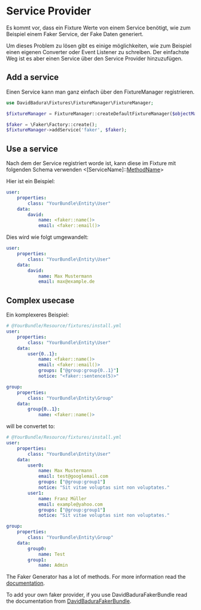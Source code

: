 Service Provider
================

Es kommt vor, dass ein Fixture Werte von einem Service benötigt,
wie zum Beispiel einem Faker Service, der Fake Daten generiert.

Um dieses Problem zu lösen gibt es einige möglichkeiten, wie zum Beispiel
einen eigenen Converter oder Event Listener zu schreiben. Der einfachste Weg
ist es aber einen Service über den Service Provider hinzuzufügen.

Add a service
-------------

Einen Service kann man ganz einfach über den FixtureManager registrieren.

``` php
use DavidBadura\Fixtures\FixtureManager\FixtureManager;

$fixtureManager = FixtureManager::createDefaultFixtureManager($objectManager);

$faker = \Faker\Factory::create();
$fixtureManager->addService('faker', $faker);

```

Use a service
-------------

Nach dem der Service registriert worde ist, kann diese im Fixture mit folgenden Schema
verwenden <[ServiceName]::[MethodName]([Attributes])>

Hier ist ein Beispiel:

``` yaml
user:
    properties:
        class: "YourBundle\Entity\User"
    data:
        david:
            name: <faker::name()>
            email: <faker::email()>
```

Dies wird wie folgt umgewandelt:

``` yaml
user:
    properties:
        class: "YourBundle\Entity\User"
    data:
        david:
            name: Max Mustermann
            email: max@example.de
```


Complex usecase
---------------

Ein komplexeres Beispiel:

``` yaml
# @YourBundle/Resource/fixtures/install.yml
user:
    properties:
        class: "YourBundle\Entity\User"
    data:
        user{0..1}:
            name: <faker::name()>
            email: <faker::email()>
            groups: ["@group:group{0..1}"]
            notice: "<faker::sentence(5)>"

group:
    properties:
        class: "YourBundle\Entity\Group"
    data:
        group{0..1}:
            name: <faker::name()>
```

will be convertet to:

``` yaml
# @YourBundle/Resource/fixtures/install.yml
user:
    properties:
        class: "YourBundle\Entity\User"
    data:
        user0:
            name: Max Mustermann
            email: test@googlemail.com
            groups: ["@group:group1"]
            notice: "Sit vitae voluptas sint non voluptates."
        user1:
            name: Franz Müller
            email: example@yahoo.com
            groups: ["@group:group1"]
            notice: "Sit vitae voluptas sint non voluptates."

group:
    properties:
        class: "YourBundle\Entity\Group"
    data:
        group0:
            name: Test
        group1:
            name: Admin
```

The Faker Generator has a lot of methods. For more information read the [documentation](https://github.com/fzaninotto/Faker).

To add your own faker provider, if you use DavidBaduraFakerBundle read the documentation from [DavidBaduraFakerBundle](https://github.com/DavidBadura/FakerBundle).